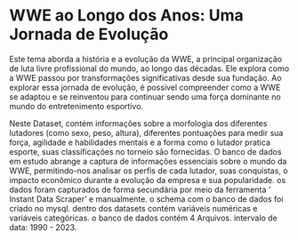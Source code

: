 # WWE ao Longo dos Anos: Uma Jornada de Evolução

Este tema aborda a história e a evolução da WWE, a principal organização de luta livre profissional do mundo, ao longo das décadas. Ele explora como a WWE passou por transformações significativas desde sua fundação. Ao explorar essa jornada de evolução, é possível compreender como a WWE se adaptou e se reinventou para continuar sendo uma força dominante no mundo do entretenimento esportivo.

Neste Dataset, contém informações sobre a morfologia dos diferentes lutadores (como sexo, peso, altura), diferentes pontuações para medir sua força, agilidade e habilidades mentais e a forma como o lutador pratica esporte, suas classificações no torneio são fornecidas.
O banco de dados em estudo abrange a captura de informações essenciais sobre o mundo da WWE, permitindo-nos analisar os perfis de cada  lutador, suas conquistas, o impacto econômico durante a evolução da empresa  e sua popularidade.
  os dados foram capturados de forma secundária por meio da ferramenta  ‘ Instant Data Scraper’ e manualmente.
  o schema com o banco de dados foi criado no mysql.
  dentro dos datasets contém variáveis numéricas e variáveis categóricas.
  o banco de dados contém 4 Arquivos.
  intervalo de data: 1990 - 2023.
